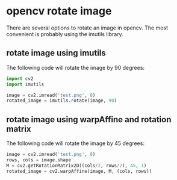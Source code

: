 # opencv rotate image

There are several options to rotate an image in opencv. The most convenient is probably using the 
imutils library.

## rotate image using imutils

The following code will rotate the image by 90 degrees:

``` python
import cv2
import imutils

image = cv2.imread('test.png', 0)
rotated_image = imutils.rotate(image, 90) 

```

## rotate image using warpAffine and rotation matrix

The following code will rotate the image by 45 degrees:

``` python
image = cv2.imread('test.png', 0)
rows, cols = image.shape
M = cv2.getRotationMatrix2D((cols/2, rows/2), 45, 1)
rotated_image = cv2.warpAffine(image, M, (cols, rows))
```

